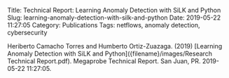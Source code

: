 Title: Technical Report: Learning Anomaly Detection with SiLK and Python
Slug: learning-anomaly-detection-with-silk-and-python
Date: 2019-05-22 11:27:05
Category: Publications
Tags: netflows, anomaly detection, cybersecurity

Heriberto Camacho Torres and Humberto Ortiz-Zuazaga. (2019)
[Learning Anomaly Detection with SiLK and Python]({filename}/images/Research Technical Report.pdf).
Megaprobe Technical Report. San Juan, PR. 2019-05-22 11:27:05.
